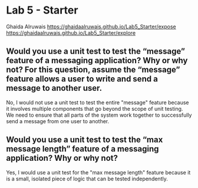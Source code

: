 # Lab 5 - Starter
Ghaida Alruwais
https://ghaidaalruwais.github.io/Lab5_Starter/expose
https://ghaidaalruwais.github.io/Lab5_Starter/explore

## Would you use a unit test to test the “message” feature of a messaging application? Why or why not? For this question, assume the “message” feature allows a user to write and send a message to another user.
No, I would not use a unit test to test the entire "message" feature because it involves multiple components that go beyond the scope of unit testing. We need to ensure that all parts of the system work together to successfully send a message from one user to another.

## Would you use a unit test to test the “max message length” feature of a messaging application? Why or why not? 
Yes, I would use a unit test for the "max message length" feature because it is a small, isolated piece of logic that can be tested independently.
